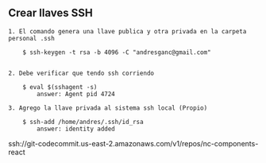 
## Crear llaves SSH

    1. El comando genera una llave publica y otra privada en la carpeta personal .ssh

        $ ssh-keygen -t rsa -b 4096 -C "andresganc@gmail.com"


    2. Debe verificar que tendo ssh corriendo

        $ eval $(sshagent -s)
            answer: Agent pid 4724

    3. Agrego la llave privada al sistema ssh local (Propio)

        $ ssh-add /home/andres/.ssh/id_rsa
            answer: identity added



ssh://git-codecommit.us-east-2.amazonaws.com/v1/repos/nc-components-react
